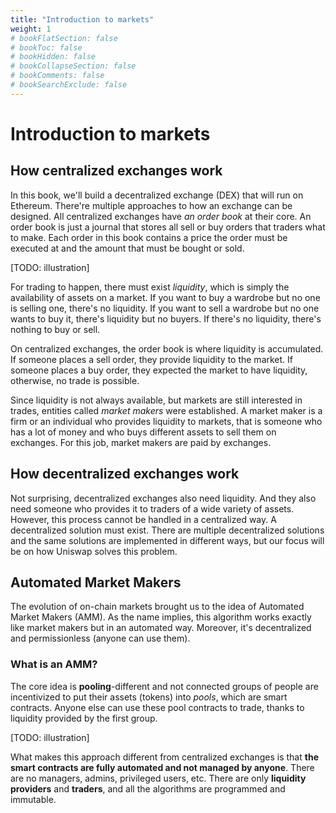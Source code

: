 ```yaml
---
title: "Introduction to markets"
weight: 1
# bookFlatSection: false
# bookToc: false
# bookHidden: false
# bookCollapseSection: false
# bookComments: false
# bookSearchExclude: false
---
```



# Introduction to markets

## How centralized exchanges work
In this book, we'll build a decentralized exchange (DEX) that will run on Ethereum. There're multiple approaches to how an
exchange can be designed. All centralized exchanges have *an order book* at their core. An order book is just a journal that
stores all sell or buy orders that traders what to make. Each order in this book contains a price the order must be
executed at and the amount that must be bought or sold.

[TODO: illustration]

For trading to happen, there must exist *liquidity*, which is simply the availability of assets on a market. If you
want to buy a wardrobe but no one is selling one, there's no liquidity. If you want to sell a wardrobe but no one wants
to buy it, there's liquidity but no buyers. If there's no liquidity, there's nothing to buy or sell.

On centralized exchanges, the order book is where liquidity is accumulated. If someone places a sell order, they provide
liquidity to the market. If someone places a buy order, they expected the market to have liquidity, otherwise, no trade
is possible.

Since liquidity is not always available, but markets are still interested in trades, entities called *market makers* were
established. A market maker is a firm or an individual who provides liquidity to markets, that is someone who has a lot
of money and who buys different assets to sell them on exchanges. For this job, market makers are paid by exchanges.

## How decentralized exchanges work

Not surprising, decentralized exchanges also need liquidity. And they also need someone who provides it to traders
of a wide variety of assets. However, this process cannot be handled in a centralized way. A decentralized solution
must exist. There are multiple decentralized solutions and the same solutions are implemented in different ways, but
our focus will be on how Uniswap solves this problem.

## Automated Market Makers

The evolution of on-chain markets brought us to the idea of Automated Market Makers (AMM). As the name implies, this algorithm
works exactly like market makers but in an automated way. Moreover, it's decentralized and permissionless (anyone can
use them).

### What is an AMM?

The core idea is **pooling**-different and not connected groups of people are incentivized to put their assets (tokens)
into *pools*, which are smart contracts. Anyone else can use these pool contracts to trade, thanks to liquidity
provided by the first group.

[TODO: illustration]

What makes this approach different from centralized exchanges is that **the smart contracts are fully automated and not
managed by anyone**. There are no managers, admins, privileged users, etc. There are only **liquidity providers** and 
**traders**, and all the algorithms are programmed and immutable.